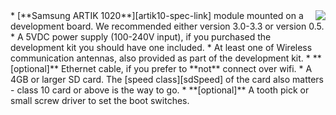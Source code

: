 <img style="float: right;padding-left: 10px;" src="/img/artik10/artik10.png">
* [**Samsung ARTIK 1020**][artik10-spec-link] module mounted on a development board. We recommended either version 3.0-3.3 or version 0.5.
* A 5VDC power supply (100-240V input), if you purchased the development kit you should have one included.
* At least one of Wireless communication antennas, also provided as part of the development kit.
* **[optional]** Ethernet cable, if you prefer to **not** connect over wifi.
* A 4GB or larger SD card. The [speed class][sdSpeed] of the card also matters - class 10 card or above is the way to go.
* **[optional]** A tooth pick or small screw driver to set the boot switches.

[artik10-spec-link]:https://www.artik.io/hardware/artik-10
[sdSpeed]:https://en.wikipedia.org/wiki/Secure_Digital#Speed_class_rating
